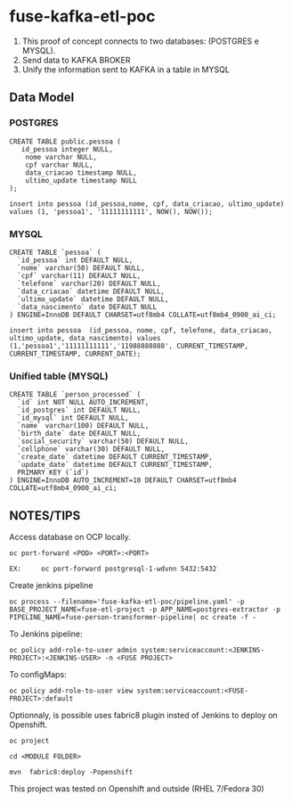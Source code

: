 

# fuse-kafka-etl-poc

 1. This proof of concept connects to two databases: (POSTGRES e  MYSQL).	 
 2. Send data to KAFKA BROKER   
 3. Unify the information sent to KAFKA in a  table in MYSQL

## Data Model

### POSTGRES 

    CREATE TABLE public.pessoa (
       id_pessoa integer NULL,
    	nome varchar NULL,
    	cpf varchar NULL,
    	data_criacao timestamp NULL,
    	ultimo_update timestamp NULL
    );
    
    insert into pessoa (id_pessoa,nome, cpf, data_criacao, ultimo_update) values (1, 'pessoa1', '11111111111', NOW(), NOW());

### MYSQL

    CREATE TABLE `pessoa` (
      `id_pessoa` int DEFAULT NULL,
      `nome` varchar(50) DEFAULT NULL,
      `cpf` varchar(11) DEFAULT NULL,
      `telefone` varchar(20) DEFAULT NULL,
      `data_criacao` datetime DEFAULT NULL,  
      `ultimo_update` datetime DEFAULT NULL,
      `data_nascimento` date DEFAULT NULL  
    ) ENGINE=InnoDB DEFAULT CHARSET=utf8mb4 COLLATE=utf8mb4_0900_ai_ci;
    
    insert into pessoa  (id_pessoa, nome, cpf, telefone, data_criacao, ultimo_update, data_nascimento) values (1,'pessoa1','11111111111','11988888888', CURRENT_TIMESTAMP, CURRENT_TIMESTAMP, CURRENT_DATE);
    

###  Unified table (MYSQL) 
    CREATE TABLE `person_processed` (
      `id` int NOT NULL AUTO_INCREMENT,
      `id_postgres` int DEFAULT NULL,
      `id_mysql` int DEFAULT NULL,
      `name` varchar(100) DEFAULT NULL,
      `birth_date` date DEFAULT NULL,
      `social_security` varchar(50) DEFAULT NULL,
      `cellphone` varchar(30) DEFAULT NULL,
      `create_date` datetime DEFAULT CURRENT_TIMESTAMP,
      `update_date` datetime DEFAULT CURRENT_TIMESTAMP,
      PRIMARY KEY (`id`)
    ) ENGINE=InnoDB AUTO_INCREMENT=10 DEFAULT CHARSET=utf8mb4 COLLATE=utf8mb4_0900_ai_ci;


## NOTES/TIPS

Access database on OCP locally.

    oc port-forward <POD> <PORT>:<PORT>
    
    EX: 	oc port-forward postgresql-1-wdvnn 5432:5432
    
Create jenkins pipeline 

	oc process --filename='fuse-kafka-etl-poc/pipeline.yaml' -p BASE_PROJECT_NAME=fuse-etl-project -p APP_NAME=postgres-extractor -p PIPELINE_NAME=fuse-person-transformer-pipeline| oc create -f -

To Jenkins pipeline:

	oc policy add-role-to-user admin system:serviceaccount:<JENKINS-PROJECT>:<JENKINS-USER> -n <FUSE PROJECT>
	
To configMaps:

	oc policy add-role-to-user view system:serviceaccount:<FUSE-PROJECT>:default	 

 
Optionnaly, is possible uses fabric8 plugin insted of Jenkins to deploy on Openshift.

	oc project

	cd <MODULE FOLDER>
	
	mvn  fabric8:deploy -Popenshift
 
This project was tested on Openshift and outside (RHEL 7/Fedora 30)
 


